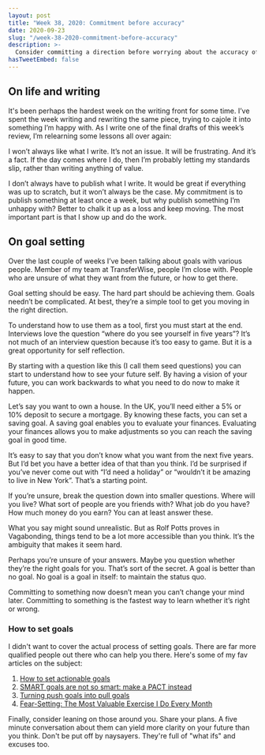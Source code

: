 ```yaml
---
layout: post
title: "Week 38, 2020: Commitment before accuracy"
date: 2020-09-23
slug: "/week-38-2020-commitment-before-accuracy"
description: >-
  Consider committing a direction before worrying about the accuracy of it. You can always changes paths later.
hasTweetEmbed: false
---
```


## On life and writing

It's been perhaps the hardest week on the writing front for some time. I’ve spent the week writing and rewriting the same piece, trying to cajole it into something I’m happy with.
As I write one of the final drafts of this week’s review, I’m relearning some lessons all over again:

I won’t always like what I write. It’s not an issue. It will be frustrating. And it’s a fact. If the day comes where I do, then I’m probably letting my standards slip, rather than writing anything of value.

I don’t always have to publish what I write. It would be great if everything was up to scratch, but it won’t always be the case. My commitment is to publish something at least once a week, but why publish something I’m unhappy with? Better to chalk it up as a loss and keep moving. The most important part is that I show up and do the work.

## On goal setting

Over the last couple of weeks I’ve been talking about goals with various people. Member of my team at TransferWise, people I’m close with. People who are unsure of what they want from the future, or how to get there.

Goal setting should be easy. The hard part should be achieving them. Goals needn’t be complicated. At best, they’re a simple tool to get you moving in the right direction.

To understand how to use them as a tool, first you must start at the end. Interviews love the question “where do you see yourself in five years”? It’s not much of an interview question because it’s too easy to game. But it is a great opportunity for self reflection.

By starting with a question like this (I call them seed questions) you can start to understand how to see your future self. By having a vision of your future, you can work backwards to what you need to do now to make it happen.

Let’s say you want to own a house. In the UK, you’ll need either a 5% or 10% deposit to secure a mortgage. By knowing these facts, you can set a saving goal. A saving goal enables you to evaluate your finances. Evaluating your finances allows you to make adjustments so you can reach the saving goal in good time.

It’s easy to say that you don’t know what you want from the next five years. But I’d bet you have a better idea of that than you think. I’d be surprised if you’ve never come out with “I’d need a holiday” or “wouldn’t it be amazing to live in New York”. That’s a starting point.

If you’re unsure, break the question down into smaller questions. Where will you live? What sort of people are you friends with? What job do you have? How much money do you earn? You can at least answer these.

What you say might sound unrealistic. But as Rolf Potts proves in Vagabonding, things tend to be a lot more accessible than you think. It’s the ambiguity that makes it seem hard.

Perhaps you’re unsure of your answers. Maybe you question whether they’re the right goals for you. That’s sort of the secret. A goal is better than no goal. No goal is a goal in itself: to maintain the status quo.

Committing to something now doesn’t mean you can’t change your mind later. Committing to something is the fastest way to learn whether it’s right or wrong.

### How to set goals

I didn't want to cover the actual process of setting goals. There are far more qualified people out there who can help you there. Here's some of my fav articles on the subject:

1. <a href="https://nesslabs.com/actionable-goals" target="_blank" rel="noopener noreferrer">How to set actionable goals</a> 
2. <a href="https://nesslabs.com/smart-goals-pact" target="_blank" rel="noopener noreferrer">SMART goals are not so smart: make a PACT instead</a>
3. <a href="https://nesslabs.com/push-pull-goals" target="_blank" rel="noopener noreferrer">Turning push goals into pull goals</a>
4. <a href="https://tim.blog/2017/05/15/fear-setting/" target="_blank" rel="noopener noreferrer">Fear-Setting: The Most Valuable Exercise I Do Every Month</a>

Finally, consider leaning on those around you. Share your plans. A five minute conversation about them can yield more clarity on your future than you think. Don't be put off by naysayers. They're full of "what ifs" and excuses too.

